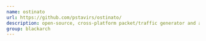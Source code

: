 ```yaml
---
name: ostinato
url: https://github.com/pstavirs/ostinato/
description: open-source, cross-platform packet/traffic generator and analyzer with a friendly GUI. It aims to be "Wireshark in Reverse" and thus become complementary to Wireshark. URL : https://github.com/pstavirs/ostinato/ Groups : blackarch blackarch-sniffer blackarch-networking
group: blackarch
---
```

